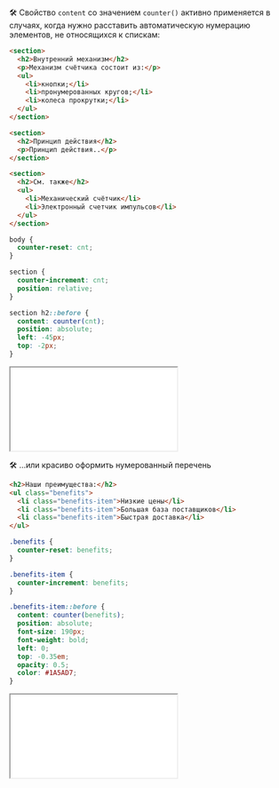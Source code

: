 🛠 Свойство `content` со значением `counter()` активно применяется в случаях, когда нужно расставить автоматическую нумерацию элементов, не относящихся к спискам:

```html
<section>
  <h2>Внутренний механизм</h2>
  <p>Механизм счётчика состоит из:</p>
  <ul>
    <li>кнопки;</li>
    <li>пронумерованных кругов;</li>
    <li>колеса прокрутки;</li>
  </ul>
</section>

<section>
  <h2>Принцип действия</h2>
  <p>Принцип действия..</p>
</section>

<section>
  <h2>См. также</h2>
  <ul>
    <li>Механический счётчик</li>
    <li>Электронный счетчик импульсов</li>
  </ul>
</section>
```

```css
body {
  counter-reset: cnt;
}

section {
  counter-increment: cnt;
  position: relative;
}

section h2::before {
  content: counter(cnt);
  position: absolute;
  left: -45px;
  top: -2px;
}
```

<iframe title="Кастомный счётчик — content — Дока" src="../demos/counter/index.html"></iframe>

🛠 ...или красиво оформить нумерованный перечень

```html
<h2>Наши преимущества:</h2>
<ul class="benefits">
  <li class="benefits-item">Низкие цены</li>
  <li class="benefits-item">Большая база поставщиков</li>
  <li class="benefits-item">Быстрая доставка</li>
</ul>
```

```css
.benefits {
  counter-reset: benefits;
}

.benefits-item {
  counter-increment: benefits;
}

.benefits-item::before {
  content: counter(benefits);
  position: absolute;
  font-size: 190px;
  font-weight: bold;
  left: 0;
  top: -0.35em;
  opacity: 0.5;
  color: #1A5AD7;
}
```

<iframe title="Нумерованный перечень — content — Дока" src="../demos/list/index.html"></iframe>
